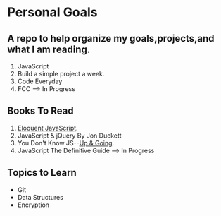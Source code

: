 # Personal Goals
## A repo to help organize my goals,projects,and what I am reading. 

1. JavaScript
2. Build a simple project a week. 
3. Code Everyday
4. FCC --> In Progress



## Books To Read

1. [Eloquent JavaScript](http://eloquentjavascript.net/).
2. JavaScript & jQuery By Jon Duckett
3. You Don't Know JS--[Up & Going](https://github.com/getify/You-Dont-Know-JS/blob/master/up%20&%20going/README.md#you-dont-know-js-up--going).
4. JavaScript The Definitive Guide --> In Progress



## Topics to Learn
* Git
* Data Structures
* Encryption







